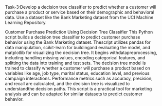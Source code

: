 Task-3:Develop a decision tree classifier to predict whether a customer will purchase a product or service based on their demographic and behavioral data. Use a dataset like the Bank Marketing dataset from the UCI Machine Learning Repository.

Customer Purchase Prediction Using Decision Tree Classifier This Python script builds a decision tree classifier to predict customer purchase behavior using the Bank Marketing dataset. Thescript utilizes pandas for data manipulation, scikit-learn for buildingand evaluating the model, and matplotlib for visualizing the decision tree. It begins withdatapreprocessing, including handling missing values, encoding categorical features, and splitting the data into training and test sets. The decision tree model is trained to classify whether a customer will purchase a product based on variables like age, job type, marital status, education level, and previous campaign interactions. Performance metrics such as accuracy, precision, and recall are calculated, and the decision tree is visualized to understandthe decision paths. This script is a practical tool for marketing analysis and can be adapted for similar datasets to predict customer behavior.


